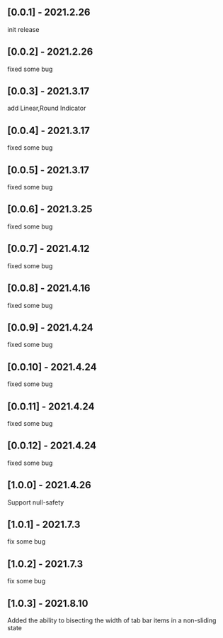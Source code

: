 ## [0.0.1] - 2021.2.26

init release

## [0.0.2] - 2021.2.26

fixed some bug

## [0.0.3] - 2021.3.17

add Linear,Round Indicator

## [0.0.4] - 2021.3.17

fixed some bug

## [0.0.5] - 2021.3.17

fixed some bug

## [0.0.6] - 2021.3.25

fixed some bug

## [0.0.7] - 2021.4.12

fixed some bug

## [0.0.8] - 2021.4.16

fixed some bug

## [0.0.9] - 2021.4.24

fixed some bug

## [0.0.10] - 2021.4.24

fixed some bug

## [0.0.11] - 2021.4.24

fixed some bug

## [0.0.12] - 2021.4.24

fixed some bug

## [1.0.0] - 2021.4.26

Support null-safety

## [1.0.1] - 2021.7.3

fix some bug

## [1.0.2] - 2021.7.3

fix some bug

## [1.0.3] - 2021.8.10
Added the ability to bisecting the width of tab bar items in a non-sliding state
